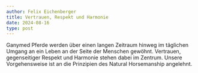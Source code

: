 ```yaml
---
author: Felix Eichenberger
title: Vertrauen, Respekt und Harmonie
date: 2024-08-16
type: post
---
```


Ganymed Pferde werden über einen langen Zeitraum hinweg im täglichen Umgang an ein Leben an der Seite der Menschen gewöhnt. Vertrauen, gegenseitiger Respekt und Harmonie stehen dabei im Zentrum. Unsere Vorgehensweise ist an die Prinzipien des Natural Horsemanship angelehnt.
